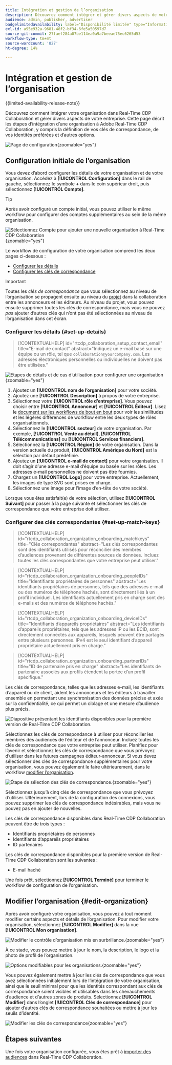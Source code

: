 ```yaml
---
title: Intégration et gestion de l’organisation
description: Découvrez comment intégrer et gérer divers aspects de votre organisation dans Real-Time CDP Collaboration
audience: admin, publisher, advertiser
badgelimitedavailability: label="Disponibilité limitée" type="Informative" url="https://helpx.adobe.com/legal/product-descriptions/real-time-customer-data-platform-collaboration.html newtab=true"
exl-id: a95e932a-9681-48f2-bf34-6fe5a50597d7
source-git-commit: 27faef284a07be114ea0a9a7beeae75ec6265d53
workflow-type: tm+mt
source-wordcount: '827'
ht-degree: 14%

---
```


# Intégration et gestion de l’organisation

{{limited-availability-release-note}}

Découvrez comment intégrer votre organisation dans Real-Time CDP Collaboration et gérer divers aspects de votre entreprise. Cette page décrit les étapes d’intégration d’une organisation à Adobe Real-Time CDP Collaboration, y compris la définition de vos clés de correspondance, de vos identités préférées et d’autres options.

![Page de configuration](/help/assets/setup/manage-organization/my-organization.png){zoomable="yes"}

## Configuration initiale de l’organisation

Vous devez d’abord configurer les détails de votre organisation et de votre organisation. Accédez à **[!UICONTROL Configuration]** dans le rail de gauche, sélectionnez le symbole **+** dans le coin supérieur droit, puis sélectionnez **[!UICONTROL Compte]**.

>[!TIP]
>
>Après avoir configuré un compte initial, vous pouvez utiliser le même workflow pour configurer des comptes supplémentaires au sein de la même organisation.

![Sélectionnez Compte pour ajouter une nouvelle organisation à Real-Time CDP Collaboration](/help/assets/setup/manage-organization/add-new-account.png){zoomable="yes"}

Le workflow de configuration de votre organisation comprend les deux pages ci-dessous :

* [Configurer les détails](#set-up-details)
* [Configurer les clés de correspondance](#set-up-match-keys)

>[!IMPORTANT]
>
>Toutes les *clés de correspondance* que vous sélectionnez au niveau de l’organisation se propagent ensuite au niveau du [projet](/help/guide/collaborate/manage-projects.md) dans la collaboration entre les annonceurs et les éditeurs. Au niveau du projet, vous pouvez ensuite supprimer toutes les clés de correspondance, mais vous ne pouvez *pas* ajouter d’autres clés qui n’ont pas été sélectionnées au niveau de l’organisation dans cet écran.

### Configurer les détails {#set-up-details}

>[!CONTEXTUALHELP]
>id="rtcdp_collaboration_setup_contact_email"
>title="E-mail de contact"
>abstract="Indiquez un e-mail basé sur une équipe ou un rôle, tel que `collaboration@yourcompany.com`. Les adresses électroniques personnelles ou individuelles ne doivent pas être utilisées."

![Étapes de détails et de cas d’utilisation pour configurer une organisation](/help/assets/setup/manage-organization/add-organization-details.png){zoomable="yes"}

1. Ajoutez un **[!UICONTROL nom de l’organisation]** pour votre société.
2. Ajoutez une **[!UICONTROL Description]** à propos de votre entreprise.
3. Sélectionnez votre **[!UICONTROL rôle d’entreprise]**. Vous pouvez choisir entre **[!UICONTROL Annonceur]** et **[!UICONTROL Éditeur]**. Lisez le [document sur les workflows de bout en bout](/help/guide/end-to-end-workflow.md) pour voir les similitudes et les légères différences de workflow entre les deux types de rôles organisationnels.
4. Sélectionnez le **[!UICONTROL secteur]** de votre organisation. Par exemple, **[!UICONTROL Vente au détail]**, **[!UICONTROL Télécommunications]** ou **[!UICONTROL Services financiers]**.
5. Sélectionnez la **[!UICONTROL Région]** de votre organisation. Dans la version actuelle du produit, **[!UICONTROL Amérique du Nord]** est la sélection par défaut prédéfinie.
6. Ajoutez un **[!UICONTROL e-mail de contact]** pour votre organisation. Il doit s’agir d’une adresse e-mail d’équipe ou basée sur les rôles. Les adresses e-mail personnelles ne doivent pas être fournies.
7. Chargez un **[!UICONTROL Logo]** pour votre entreprise. Actuellement, les images de type SVG sont prises en charge.
8. Sélectionnez une image pour l’image d’en-tête de votre société.

Lorsque vous êtes satisfait(e) de votre sélection, utilisez **[!UICONTROL Suivant]** pour passer à la page suivante et sélectionner les clés de correspondance que votre entreprise doit utiliser.

### Configurer des clés correspondantes {#set-up-match-keys}

>[!CONTEXTUALHELP]
>id="rtcdp_collaboration_organization_onboarding_matchkeys"
>title="Clés correspondantes"
>abstract="Les clés correspondantes sont des identifiants utilisés pour réconcilier des membres d’audiences provenant de différentes sources de données. Incluez toutes les clés correspondantes que votre entreprise peut utiliser."

>[!CONTEXTUALHELP]
>id="rtcdp_collaboration_organization_onboarding_peopleIDs"
>title="Identifiants propriétaires de personnes"
>abstract="Les identifiants propriétaires de personnes, tels que des adresses e-mail ou des numéros de téléphone hachés, sont directement liés à un profil individuel. Les identifiants actuellement pris en charge sont des e-mails et des numéros de téléphone hachés."

>[!CONTEXTUALHELP]
>id="rtcdp_collaboration_organization_onboarding_deviceIDs"
>title="Identifiants d’appareils propriétaires"
>abstract="Les identifiants d’appareils propriétaires, tels que les adresses IP ou les ECID, sont directement connectés aux appareils, lesquels peuvent être partagés entre plusieurs personnes. IPv4 est le seul identifiant d’appareil propriétaire actuellement pris en charge."

>[!CONTEXTUALHELP]
>id="rtcdp_collaboration_organization_onboarding_partnerIDs"
>title="ID de partenaire pris en charge"
>abstract="Les identifiants de partenaire associés aux profils étendent la portée d’un profil spécifique."

Les clés de correspondance, telles que les adresses e-mail, les identifiants d’appareil ou de client, aident les annonceurs et les éditeurs à travailler ensemble en permettant une synchronisation des données précise et axée sur la confidentialité, ce qui permet un ciblage et une mesure d’audience plus précis.

![Diapositive présentant les identifiants disponibles pour la première version de Real-Time CDP Collaboration.](/help/assets/setup/manage-organization/available-identifiers.png)

Sélectionnez les clés de correspondance à utiliser pour réconcilier les membres des audiences de l’éditeur et de l’annonceur. Incluez toutes les clés de correspondance que votre entreprise peut utiliser. Planifiez pour l’avenir et sélectionnez les clés de correspondance que vous prévoyez d’utiliser dans les futures campagnes éditeur-annonceur. Si vous devez sélectionner des clés de correspondance supplémentaires pour votre organisation, vous pouvez également le faire ultérieurement, dans le workflow [modifier l’organisation](#edit-organization).

![Étape de sélection des clés de correspondance.](/help/assets/setup/manage-organization/add-organization-match-keys.png){zoomable="yes"}

Sélectionnez jusqu’à cinq clés de correspondance que vous prévoyez d’utiliser. Ultérieurement, lors de la configuration des connexions, vous pouvez supprimer les clés de correspondance indésirables, mais vous ne pouvez pas en ajouter de nouvelles.

Les clés de correspondance disponibles dans Real-Time CDP Collaboration peuvent être de trois types :

* Identifiants propriétaires de personnes
* Identifiants d’appareils propriétaires
* ID partenaires

Les clés de correspondance disponibles pour la première version de Real-Time CDP Collaboration sont les suivantes :

* E-mail haché

<!--

not available in the Limited GA release

* Hashed phone
* IPv4

-->

Une fois prêt, sélectionnez **[!UICONTROL Terminé]** pour terminer le workflow de configuration de l’organisation.

## Modifier l’organisation {#edit-organization}

Après avoir configuré votre organisation, vous pouvez à tout moment modifier certains aspects et détails de l’organisation. Pour modifier votre organisation, sélectionnez **[!UICONTROL Modifier]** dans la vue **[!UICONTROL Mon organisation]**.

![Modifier le contrôle d’organisation mis en surbrillance.](/help/assets/setup/manage-organization/edit-organization.png){zoomable="yes"}

À ce stade, vous pouvez mettre à jour le nom, la description, le logo et la photo de profil de l’organisation.

![Options modifiables pour les organisations.](/help/assets/setup/manage-organization/editable-options.png){zoomable="yes"}

Vous pouvez également mettre à jour les clés de correspondance que vous avez sélectionnées initialement lors de l’intégration de votre organisation, ainsi que le seuil minimal pour que les identités correspondant aux clés de correspondance soient visibles et utilisables dans les chevauchements d’audience et d’autres zones de produits. Sélectionnez **[!UICONTROL Modifier]** dans l’onglet **[!UICONTROL Clés de correspondance]** pour ajouter d’autres clés de correspondance souhaitées ou mettre à jour les seuils d’identité.

![Modifier les clés de correspondance](/help/assets/setup/manage-organization/edit-match-keys.png){zoomable="yes"}

## Étapes suivantes

Une fois votre organisation configurée, vous êtes prêt à [importer des audiences](/help/guide/setup/onboard-audiences.md) dans Real-Time CDP Collaboration.
